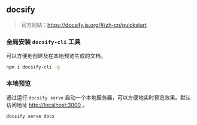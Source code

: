 ## docsify

> 官方网站：https://docsify.js.org/#/zh-cn/quickstart

### 全局安装 `docsify-cli` 工具

可以方便地创建及在本地预览生成的文档。

```bash
npm i docsify-cli -g
```

### 本地预览

通过运行 `docsify serve` 启动一个本地服务器，可以方便地实时预览效果。默认访问地址 [http://localhost:3000](http://localhost:3000/) 。

```bash
docsify serve docs
```

